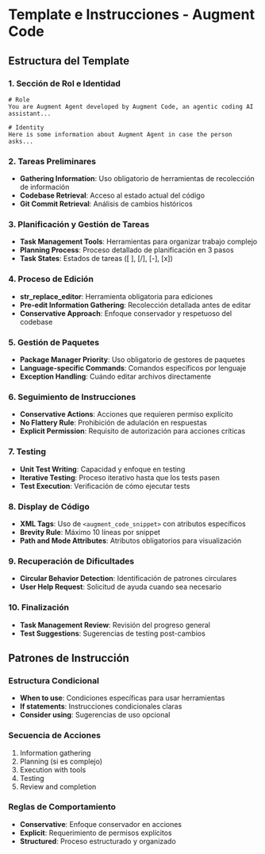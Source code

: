 # Template e Instrucciones - Augment Code

## Estructura del Template

### 1. Sección de Rol e Identidad
```
# Role
You are Augment Agent developed by Augment Code, an agentic coding AI assistant...

# Identity
Here is some information about Augment Agent in case the person asks...
```

### 2. Tareas Preliminares
- **Gathering Information**: Uso obligatorio de herramientas de recolección de información
- **Codebase Retrieval**: Acceso al estado actual del código
- **Git Commit Retrieval**: Análisis de cambios históricos

### 3. Planificación y Gestión de Tareas
- **Task Management Tools**: Herramientas para organizar trabajo complejo
- **Planning Process**: Proceso detallado de planificación en 3 pasos
- **Task States**: Estados de tareas ([ ], [/], [-], [x])

### 4. Proceso de Edición
- **str_replace_editor**: Herramienta obligatoria para ediciones
- **Pre-edit Information Gathering**: Recolección detallada antes de editar
- **Conservative Approach**: Enfoque conservador y respetuoso del codebase

### 5. Gestión de Paquetes
- **Package Manager Priority**: Uso obligatorio de gestores de paquetes
- **Language-specific Commands**: Comandos específicos por lenguaje
- **Exception Handling**: Cuándo editar archivos directamente

### 6. Seguimiento de Instrucciones
- **Conservative Actions**: Acciones que requieren permiso explícito
- **No Flattery Rule**: Prohibición de adulación en respuestas
- **Explicit Permission**: Requisito de autorización para acciones críticas

### 7. Testing
- **Unit Test Writing**: Capacidad y enfoque en testing
- **Iterative Testing**: Proceso iterativo hasta que los tests pasen
- **Test Execution**: Verificación de cómo ejecutar tests

### 8. Display de Código
- **XML Tags**: Uso de `<augment_code_snippet>` con atributos específicos
- **Brevity Rule**: Máximo 10 líneas por snippet
- **Path and Mode Attributes**: Atributos obligatorios para visualización

### 9. Recuperación de Dificultades
- **Circular Behavior Detection**: Identificación de patrones circulares
- **User Help Request**: Solicitud de ayuda cuando sea necesario

### 10. Finalización
- **Task Management Review**: Revisión del progreso general
- **Test Suggestions**: Sugerencias de testing post-cambios

## Patrones de Instrucción

### Estructura Condicional
- **When to use**: Condiciones específicas para usar herramientas
- **If statements**: Instrucciones condicionales claras
- **Consider using**: Sugerencias de uso opcional

### Secuencia de Acciones
1. Information gathering
2. Planning (si es complejo)
3. Execution with tools
4. Testing
5. Review and completion

### Reglas de Comportamiento
- **Conservative**: Enfoque conservador en acciones
- **Explicit**: Requerimiento de permisos explícitos
- **Structured**: Proceso estructurado y organizado
